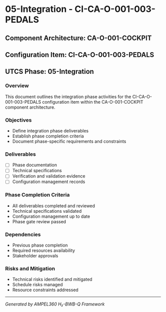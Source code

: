# 05-Integration - CI-CA-O-001-003-PEDALS

## Component Architecture: CA-O-001-COCKPIT
## Configuration Item: CI-CA-O-001-003-PEDALS
## UTCS Phase: 05-Integration

### Overview
This document outlines the integration phase activities for the CI-CA-O-001-003-PEDALS configuration item within the CA-O-001-COCKPIT component architecture.

### Objectives
- Define integration phase deliverables
- Establish phase completion criteria
- Document phase-specific requirements and constraints

### Deliverables
- [ ] Phase documentation
- [ ] Technical specifications
- [ ] Verification and validation evidence
- [ ] Configuration management records

### Phase Completion Criteria
- All deliverables completed and reviewed
- Technical specifications validated
- Configuration management up to date
- Phase gate review passed

### Dependencies
- Previous phase completion
- Required resources availability
- Stakeholder approvals

### Risks and Mitigation
- Technical risks identified and mitigated
- Schedule risks managed
- Resource constraints addressed

---
*Generated by AMPEL360 H₂-BWB-Q Framework*
